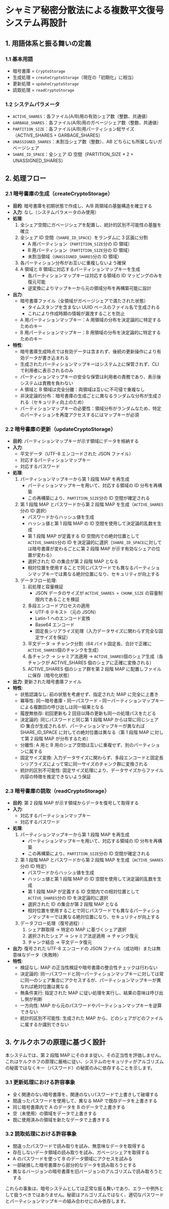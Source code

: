 # シャミア秘密分散法による複数平文復号システム再設計

## 1. 用語体系と振る舞いの定義

### 1.1 基本用語

- 暗号書庫 = `CryptoStorage`
- 生成処理 = `createCryptoStorage`（現在の「初期化」に相当）
- 更新処理 = `updateCryptoStorage`
- 読取処理 = `readCryptoStorage`

### 1.2 システムパラメータ

- `ACTIVE_SHARES`：各ファイル(A/B)用の有効シェア数（整数、共通値）
- `GARBAGE_SHARES`：各ファイル(A/B)用のガベージシェア数（整数、共通値）
- `PARTITION_SIZE`：各ファイル(A/B)用パーティション総サイズ（ACTIVE_SHARES + GARBAGE_SHARES）
- `UNASSIGNED_SHARES`：未割当シェア数（整数）、AB どちらにも所属しないガベージシェア
- `SHARE_ID_SPACE`：全シェア ID 空間（PARTITION_SIZE \* 2 + UNASSIGNED_SHARES）

## 2. 処理フロー

### 2.1 暗号書庫の生成（createCryptoStorage）

- **目的**: 暗号書庫を初期状態で作成し、A/B 両領域の基盤構造を確立する
- **入力**: なし（システムパラメータのみ使用）
- **処理**:
  1. 全シェア空間にガベージシェアを配置し、統計的区別不可能性の基盤を確立
  2. 全シェア ID 空間（`SHARE_ID_SPACE`）をランダムに 3 区画に分割
     - A 用パーティション（`PARTITION_SIZE`分の ID 領域）
     - B 用パーティション（`PARTITION_SIZE`分の ID 領域）
     - 未割当領域（`UNASSIGNED_SHARES`分の ID 領域）
  3. 各パーティション分布がお互いに重複しないよう確保
  4. A 領域と B 領域に対応するパーティションマップキーを生成
     - 各パーティションマップキーは対応する領域の ID マッピングのみを復元可能
     - 逆変換によりマップキーから元の領域分布を再構築可能に設計
- **出力**:
  - 暗号書庫ファイル（全領域がガベージシェアで満たされた状態）
    - タイムスタンプを含まない UUID ベースのファイル名で生成される
    - これにより作成時期の情報が漏洩することを防止
  - A 用パーティションマップキー：A 用領域の分布を決定論的に特定するためのキー
  - B 用パーティションマップキー：B 用領域の分布を決定論的に特定するためのキー
- **特性**:
  - 暗号書庫生成時点では有効データは含まれず、後続の更新操作により有効データが書き込まれる
  - 生成されたパーティションマップキーはシステム上に保管されず、CLI で利用者に表示されるのみ
  - パーティションマップキーの安全な保管は利用者の責務であり、表示後システムは責務を負わない
  - A 領域と B 領域は完全分離：両領域は互いに不可侵で重複なし
  - 非決定論的分布：暗号書庫の生成ごとに異なるランダムな分布が生成される（セキュリティ向上のため）
  - パーティションマップキーの必要性：領域分布がランダムなため、特定のパーティションを再度アクセスするにはマップキーが必須

### 2.2 暗号書庫の更新（updateCryptoStorage）

- **目的**: パーティションマップキーが示す領域にデータを格納する
- **入力**:
  - 平文データ（UTF-8 エンコードされた JSON ファイル）
  - 対応するパーティションマップキー
  - 対応するパスワード
- **処理**:
  1. パーティションマップキーから第 1 段階 MAP を再生成
     - パーティションマップキーを用いて、対応する領域の ID 分布を再構築
     - この再構築により、`PARTITION_SIZE`分の ID 空間が確定される
  2. 第 1 段階 MAP とパスワードから第 2 段階 MAP を生成（`ACTIVE_SHARES`分の ID 選択）
     - パスワードからハッシュ値を生成
     - ハッシュ値と第 1 段階 MAP の ID 空間を使用して決定論的乱数を生成
     - 第 1 段階 MAP が定義する ID 空間内での絶対位置として`ACTIVE_SHARES`分の ID を決定論的に選択（`SHARE_ID_SPACE`に対しては暗号書庫が変わるごとに第 2 段階 MAP が示す有効なシェアの位置が変わる）
     - 選択された ID の集合が第 2 段階 MAP となる
     - 相対位置を使用することで同じパスワードでも異なるパーティションマップキーでは異なる絶対位置になり、セキュリティが向上する
  3. データフロー処理:
     1. 前処理と容量検証
        - JSON データのサイズが `ACTIVE_SHARES × CHUNK_SIZE` の容量制限内であることを検証
     2. 多段エンコードプロセスの適用
        - UTF-8 テキスト（元の JSON）
        - Latin-1 へのエンコード変換
        - Base64 エンコード
        - 固定長シリアライズ処理（入力データサイズに関わらず完全な固定サイズを保証）
     3. 平文データ → チャンク分割（64 バイト固定長、合計で正確に`ACTIVE_SHARES`個のチャンクを生成）
     4. 各チャンク → シャミア法適用 → `ACTIVE_SHARES`個のシェア生成（各チャンクが ACTIVE_SHARES 個のシェアに正確に変換される）
     5. ACTIVE_SHARES 個のシェア群を第 2 段階 MAP に配置しファイルに保存（暗号化状態）
- **出力**: 更新された暗号書庫ファイル
- **特性**:
  - 状態認識なし: 前の状態を考慮せず、指定された MAP に完全に上書き
  - 冪等性: 同一暗号書庫・同一パスワード・同一パーティションマップキーによる複数回の呼び出しは同一結果となる
  - 履歴無依存: 初回更新も 2 回目以降の更新も同一の処理パスをたどる
  - 決定論的: 同じパスワードと同じ第 1 段階 MAP からは常に同じシェア ID 集合が生成されるが、パーティションマップキーが異なれば SHARE_ID_SPACE に対しての絶対位置は異なる（第 1 段階 MAP に対して第 2 段階 MAP が分布するため）
  - 分離性: A 用と B 用のシェア空間は互いに重複せず、別のパーティションに属する
  - 固定サイズ変換: 入力データサイズに関わらず、多段エンコードと固定長シリアライズによって常に同一サイズのチャンク群に変換される
  - 統計的区別不可能性: 固定サイズ処理により、データサイズからファイル内容の特徴を推定できないよう保証

### 2.3 暗号書庫の読取（readCryptoStorage）

- **目的**: 第 2 段階 MAP が示す領域からデータを復号して取得する
- **入力**:
  - 対応するパーティションマップキー
  - 対応するパスワード
- **処理**:
  1. パーティションマップキーから第 1 段階 MAP を再生成
     - パーティションマップキーを用いて、対応する領域の ID 分布を再構築
     - この再構築により、`PARTITION_SIZE`分の ID 空間が確定される
  2. 第 1 段階 MAP とパスワードから第 2 段階 MAP を生成（`ACTIVE_SHARES`分の ID 特定）
     - パスワードからハッシュ値を生成
     - ハッシュ値と第 1 段階 MAP の ID 空間を使用して決定論的乱数を生成
     - 第 1 段階 MAP が定義する ID 空間内での相対位置として`ACTIVE_SHARES`分の ID を決定論的に選択
     - 選択された ID の集合が第 2 段階 MAP となる
     - 相対位置を使用することで同じパスワードでも異なるパーティションマップキーでは異なる絶対位置になり、セキュリティが向上する
  3. データフロー処理（復号過程）:
     1. シェア群取得 → 特定の MAP に基づくシェア選択
     2. 選択されたシェア → シャミア法逆適用 → チャンク復元
     3. チャンク結合 → 平文データ復元
- **出力**: 復号された UTF-8 エンコードの JSON ファイル（成功時）または無意味なデータ（失敗時）
- **特性**:
  - 検証なし: MAP の正当性検証や暗号書庫の整合性チェックは行わない
  - 決定論的: 同一パスワードと同一パーティションマップキーに対しては常に同一のシェア集合にアクセスするが、パーティションマップキーが異なれば絶対位置は異なる
  - 無条件実行: 指定された MAP に従い処理を実行し、結果の意味は呼び出し側が判断
  - 一方向性: MAP から元のパスワードやパーティションマップキーを逆算できない
  - 統計的区別不可能性: 生成された MAP から、どのシェアがどのファイルに属するか識別できない

## 3. ケルクホフの原理に基づく設計

本システムでは、第 2 段階 MAP にそのまま従い、その正当性を評価しません。これはケルクホフの原理に厳格に従い、システムのセキュリティがアルゴリズムの秘匿ではなくキー（パスワード）の秘匿のみに依存することを示します。

### 3.1 更新処理における許容事象

- 全く関連のない暗号書庫を、関連のないパスワードで上書きして破壊する
- 間違ったパスワードを使用して、異なる MAP で既存データを上書きする
- 同じ暗号書庫内で A のデータを B のデータで上書きする
- 空（未使用）の領域をデータで上書きする
- 既に使用済みの領域を新たなデータで上書きする

### 3.2 読取処理における許容事象

- 間違ったパスワードで読み取りを試み、無意味なデータを取得する
- 存在しないデータ領域の読み取りを試み、ガベージシェアを取得する
- A のパスワードを使って B のデータ領域にアクセスを試みる
- 一部破損した暗号書庫から部分的なデータを読み取ろうとする
- 異なるバージョンの暗号書庫を旧バージョンのアルゴリズムで読み取ろうとする

これらの事象は、暗号システムとしては正常な振る舞いであり、エラーや例外として扱うべきではありません。秘密はアルゴリズムではなく、適切なパスワードとパーティションマップキーの組み合わせにのみ依存します。
